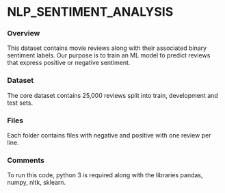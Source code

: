# NLP_SENTIMENT_ANALYSIS
### Overview
This dataset contains movie reviews along with their associated binary sentiment labels. Our purpose is to train an ML model to predict reviews that express positive or negative sentiment.

### Dataset
The core dataset contains 25,000 reviews split into train, development and test sets. 

### Files
Each folder contains files with negative  and positive  with one review per line.

### Comments
To run this code, python 3 is required along with the libraries pandas, numpy, nltk, sklearn.

